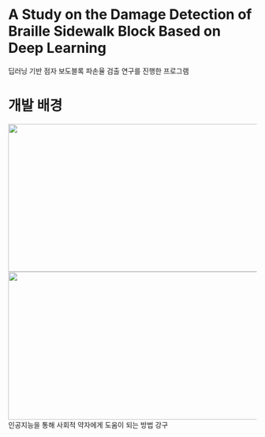 # A Study on the Damage Detection of Braille Sidewalk Block Based on Deep Learning
딥러닝 기반 점자 보도블록 파손율 검출 연구를 진행한 프로그램

# 개발 배경
<img src="https://github.com/user-attachments/assets/ebcecb58-9610-402d-9537-f7970c7dac7d" width="600" height="300"/>
<img src="https://github.com/user-attachments/assets/23e8320f-560a-43fb-95fd-182ca46cd907" width="600" height="300"/>
인공지능을 통해 사회적 약자에게 도움이 되는 방법 강구
